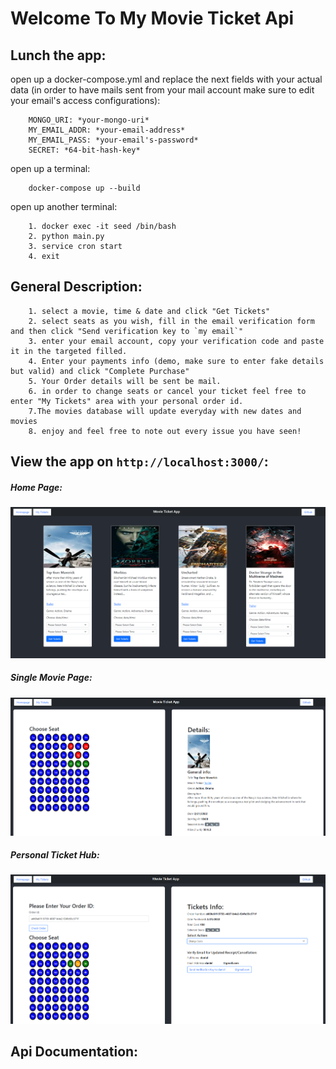 # Welcome To My Movie Ticket Api

## Lunch the app:

open up a docker-compose.yml and replace the next fields with your actual data (in order to have mails sent from your mail account make sure to edit your email's access configurations):

```
    MONGO_URI: *your-mongo-uri*
    MY_EMAIL_ADDR: *your-email-address*
    MY_EMAIL_PASS: *your-email's-password*
    SECRET: *64-bit-hash-key*
```

open up a terminal:

```
    docker-compose up --build
```

open up another terminal:

```
    1. docker exec -it seed /bin/bash
    2. python main.py
    3. service cron start
    4. exit
```

## General Description:

```
    1. select a movie, time & date and click "Get Tickets"
    2. select seats as you wish, fill in the email verification form and then click "Send verification key to `my email`"
    3. enter your email account, copy your verification code and paste it in the targeted filled.
    4. Enter your payments info (demo, make sure to enter fake details but valid) and click "Complete Purchase"
    5. Your Order details will be sent be mail.
    6. in order to change seats or cancel your ticket feel free to enter "My Tickets" area with your personal order id.
    7.The movies database will update everyday with new dates and movies
    8. enjoy and feel free to note out every issue you have seen!
```

## View the app on `http://localhost:3000/`:

##### Home Page:

![Home Page](assets/homepage_movie_ticket_app.png)

##### Single Movie Page:

![Single Movie Page](assets/single_page_movie_ticket_app.png)

##### Personal Ticket Hub:

![Personal Ticket Hub](assets/single_ticket_hub_movie_ticket_app.png)

## Api Documentation:
